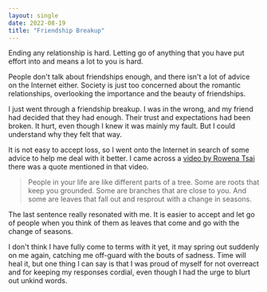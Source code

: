 ```yaml
---
layout: single
date: 2022-08-19
title: "Friendship Breakup"
---
```


Ending any relationship is hard. Letting go of anything that you have put effort into and means a lot to you is hard. 

People don't talk about friendships enough, and there isn't a lot of advice on the Internet either. Society is just too concerned about the romantic relationships, overlooking the importance and the beauty of friendships. 

I just went through a friendship breakup. I was in the wrong, and my friend had decided that they had enough. Their trust and expectations had been broken. It hurt, even though I knew it was mainly my fault. But I could understand why they felt that way. 

It is not easy to accept loss, so I went onto the Internet in search of some advice to help me deal with it better. I came across a [video by Rowena Tsai](https://youtu.be/EmjRfASoewAand) there was a quote mentioned in that video.

> People in your life are like different parts of a tree. Some are roots that keep you grounded. Some are branches that are close to you. And some are leaves that fall out and resprout with a change in seasons. 

The last sentence really resonated with me. It is easier to accept and let go of people when you think of them as leaves that come and go with the change of seasons. 

I don't think I have fully come to terms with it yet, it may spring out suddenly on me again, catching me off-guard with the bouts of sadness. Time will heal it, but one thing I can say is that I was proud of myself for not overreact and for keeping my responses cordial, even though I had the urge to blurt out unkind words. 
